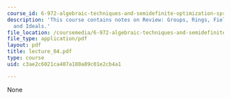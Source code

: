 ```yaml
---
course_id: 6-972-algebraic-techniques-and-semidefinite-optimization-spring-2006
description: 'This course contains notes on Review: Groups, Rings, Fields, and Polynomials
  and Ideals.'
file_location: /coursemedia/6-972-algebraic-techniques-and-semidefinite-optimization-spring-2006/c3ae2c6021ca407a180a89c01e2cb4a1_lecture_04.pdf
file_type: application/pdf
layout: pdf
title: lecture_04.pdf
type: course
uid: c3ae2c6021ca407a180a89c01e2cb4a1

---
```

None